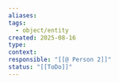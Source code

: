 ```yaml
---
aliases:
tags:
  - object/entity
created: 2025-08-16
type:
context:
responsible: "[[@ Person 2]]"
status: "[[ToDo]]"
---
```


